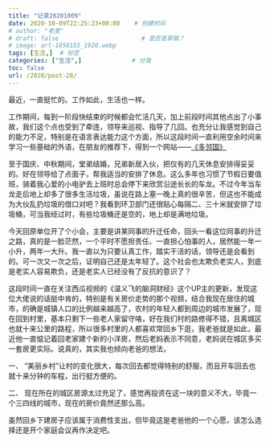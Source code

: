 ```yaml
---
title: "记录20201009"
date: 2020-10-09T22:25:23+08:00    # 创建时间
# author: "老麦"
# draft: false                       # 是否是草稿？
# image: art-1850155_1920.webp
tags: [生活,]  # 标签
categories: ["生活",]              # 分类
toc: false
url: /2020/post-28/
---
```


最近，一直挺忙的。工作如此，生活也一样。

工作期间，每到一阶段快结束的时候都会忙活几天，加上前段时间其他点出了小事故，我们这个点也受到了牵连，领导来巡视、指导了几回。也充分让我感觉到自己的能力不足，特别是在语言表达能力这个方面，所以这段时间一直利用空余时间来学习一些基础的外语，在朋友的推荐下，得到一个网站——[《多邻国》](https://www.duolingo.com/)

至于国庆、中秋期间，堂弟结婚，兄弟新居入伙，把仅有的几天休息安排得妥妥的。好在领导给了点面子，帮我适当的安排了休息。这么多年也习惯了节假日要值班，骑着我心爱的小电驴去上班时总会停下来欣赏沿途长长的车龙。不过今年当车龙走后地上却多了很多生活垃圾，虽说在路上塞一晚上真的很辛苦，但这也不能成为大伙乱扔垃圾的借口对吧？我看到环卫部门还很贴心每隔二、三十米就安排了垃圾桶，可当我经过时，有些垃圾桶还是空的，地上却是满地垃圾。

今天回原单位开了个小会，主要是讲某同事的升迁任命，回头一看这位同事的升迁之路，真的是一脸茫然，一个平时不愿担责任、一直担心怕事的人，居然能一年一小升，两年一大升。我一直以为只要认真工作，踏实干活的话，领导还是会看到的。可一次又一次之后，证明自己还是太年轻了。这个社会也太欺负老实人，到底是老实人容易欺负，还是老实人已经没有了反抗的意识了？

这段时间一直在关注西瓜视频的《温义飞的脑洞财经》这个UP主的更新，发现这位大佬说的话挺中肯的，特别是有关房价走势的那个视频，结合我现在居住的城市，的确是城镇人口的比例越来越高了，农村的年轻人都到周边的城市发展了，现在回到村里，基本只剩下一些老人家留守咯，好在我们村的路修得不错，且离城区也就十来公里的路程，所以很多村里的人都喜欢常回乡下逛，我老爸就是如此，最近他一直惦记着回老家建个新的小洋房，然后老妈表示不同意，老妈说在城区多买一套房更实际。说真的，其实我也倾向老爸的想法，

一、 “美丽乡村”让村的变化很大，每次回去都觉得特别的舒服，而且开车回去也就十来分钟的车程，出行挺方便的。

二、 现在所在的城区房源太过充足了，感觉再投资在这一块的意义不大，毕竟一个三四线的城市，现在的房价竟然还那么高。

虽然回乡下建房子应该属于消费性支出，但毕竟这是老爸他的一个心愿，该怎么选择还是开个家庭会议再作决定吧。
